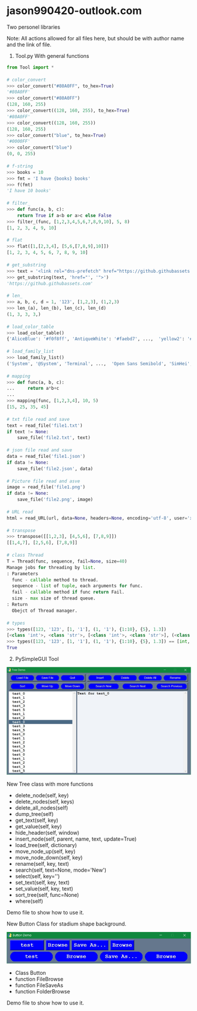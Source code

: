 # jason990420-outlook.com
Two personel libraries

Note: All actions allowed for all files here, but should be with author name and the link of file.

1. Tool.py
   With general functions
   
``` Python
from Tool import *

# color_convert
>>> color_convert("#80A0FF", to_hex=True)
'#80A0FF'
>>> color_convert("#80A0FF")
(128, 160, 255)
>>> color_convert((128, 160, 255), to_hex=True)
'#80A0FF'
>>> color_convert((128, 160, 255))
(128, 160, 255)
>>> color_convert("blue", to_hex=True)
'#0000FF'
>>> color_convert("blue")
(0, 0, 255)

# f-string
>>> books = 10
>>> fmt = 'I have {books} books'
>>> f(fmt)
'I have 10 books'

# filter_
>>> def func(a, b, c):
    return True if a<b or a>c else False
>>> filter_(func, [1,2,3,4,5,6,7,8,9,10], 5, 8)
[1, 2, 3, 4, 9, 10]

# flat
>>> flat([1,[2,3,4], [5,6,[7,8,9],10]])
[1, 2, 3, 4, 5, 6, 7, 8, 9, 10]

# get_substring
>>> text = '<link rel="dns-prefetch" href="https://github.githubassets.com">'
>>> get_substring(text, 'href="', '">')
'https://github.githubassets.com'

# len_
>>> a, b, c, d = 1, '123', [1,2,3], (1,2,3)
>>> len_(a), len_(b), len_(c), len_(d)
(1, 3, 3, 3,)

# load_color_table
>>> load_color_table()
{'AliceBlue': '#f0f8ff', 'AntiqueWhite': '#faebd7', ...,  'yellow2': '#eeee00', 'yellow3': '#cdcd00', 'yellow4': '#8b8b00'}

# load_family_list
>>> load_family_list()
('System', '@System', 'Terminal', ...,  'Open Sans Semibold', 'SimHei', '@SimHei')

# mapping
>>> def func(a, b, c):
...     return a*b+c
... 
>>> mapping(func, [1,2,3,4], 10, 5)
[15, 25, 35, 45]

# txt file read and save
text = read_file('file1.txt')
if text != None:
    save_file('file2.txt', text)

# json file read and save
data = read_file('file1.json')
if data != None:
    save_file('file2.json', data)

# Picture file read and asve
image = read_file('file1.png')
if data != None:
    save_file('file2.png', image)

# URL read
html = read_URL(url, data=None, headers=None, encoding='utf-8', user='xxxx', password='xxxx', byte=False)

# transpose
>>> transpose([[1,2,3], [4,5,6], [7,8,9]])
[[1,4,7], [2,5,6], [7,8,9]]

# class Thread
T = Thread(func, sequence, fail=None, size=40)
Manage jobs for threading by list.
: Parameters
  func - callable method to thread.
  sequence - list of tuple, each arguments for func.
  fail - callable method if func return Fail.
  size - max size of thread queue.
: Return
  Obejct of Thread manager.
  
# types
>>> types([123, '123', [1, '1'], (1, '1'), {1:10}, {5}, 1.3])
[<class 'int'>, <class 'str'>, [<class 'int'>, <class 'str'>], (<class 'int'>, <class 'str'>), <class 'dict'>, <class 'set'>, <class 'float'>]
>>> types([123, '123', [1, '1'], (1, '1'), {1:10}, {5}, 1.3]) == [int, str, [int, str], (int, str), dict, set, float]
True
```


2. PySimpleGUI Tool

![Demo Picture](https://github.com/jason990420/jason990420-outlook.com/blob/master/Picture/Picture%20for%20Tree%20Demo.jpg)

   New Tree class with more functions
   - delete_node(self, key)
   - delete_nodes(self, keys)
   - delete_all_nodes(self)
   - dump_tree(self)
   - get_text(self, key)
   - get_value(self, key)
   - hide_header(self, window)
   - insert_node(self, parent, name, text, update=True)
   - load_tree(self, dictionary)
   - move_node_up(self, key)
   - move_node_down(self, key)
   - rename(self, key, text)
   - search(self, text=None, mode='New')
   - select(self, key='')
   - set_text(self, key, text)
   - set_value(self, key, text)
   - sort_tree(self, func=None)
   - where(self)
   
   Demo file to show how to use it.

   New Button Class for stadium shape background.
   
   ![Demo Picture](https://github.com/jason990420/jason990420-outlook.com/blob/master/Picture/Button%20Demo.jpg)
   
   - Class Button
   - function FileBrowse
   - function FileSaveAs
   - function FolderBrowse
   
   Demo file to show how to use it.
